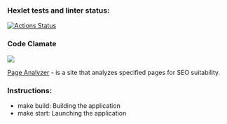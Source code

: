 ### Hexlet tests and linter status:
[![Actions Status](https://github.com/StanislavSol/python-project-83/workflows/hexlet-check/badge.svg)](https://github.com/StanislavSol/python-project-83/actions)

### Code Clamate
<a href="https://codeclimate.com/github/StanislavSol/python-project-83/maintainability"><img src="https://api.codeclimate.com/v1/badges/1604a4145450bc957ef0/maintainability" /></a>

[Page Analyzer](https://python-project-83-mv6t.onrender.com/) - is a site that analyzes specified pages for SEO suitability.

### Instructions:
* make build: Building the application
* make start: Launching the application
